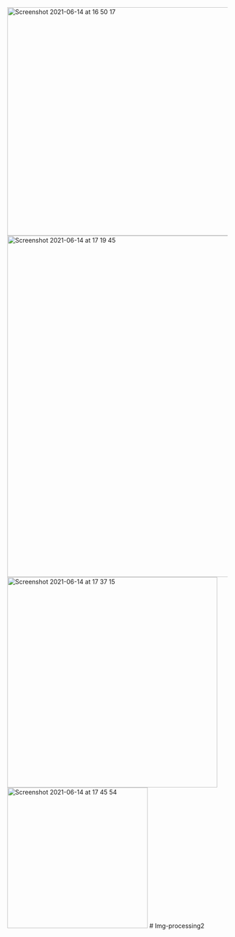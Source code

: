 <img width="521" alt="Screenshot 2021-06-14 at 16 50 17" src="https://user-images.githubusercontent.com/80551568/121898544-bc8aae80-cd38-11eb-8f40-0ca94e9cdfb5.png">
<img width="779" alt="Screenshot 2021-06-14 at 17 19 45" src="https://user-images.githubusercontent.com/80551568/121898557-beed0880-cd38-11eb-99cd-97dfb7d73b6e.png">
<img width="480" alt="Screenshot 2021-06-14 at 17 37 15" src="https://user-images.githubusercontent.com/80551568/121898588-c8767080-cd38-11eb-9caf-b9e0c82703c5.png">
<img width="321" alt="Screenshot 2021-06-14 at 17 45 54" src="https://user-images.githubusercontent.com/80551568/121898592-c9a79d80-cd38-11eb-8eb7-bbe6962ba64a.png">
# Img-processing2
